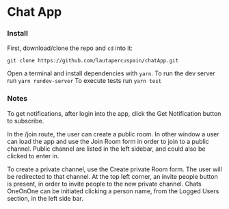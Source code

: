 # Chat App

### Install

First, download/clone the repo and `cd` into it:
```
git clone https://github.com/lautapercuspain/chatApp.git
```
Open  a terminal and install dependencies with ```yarn```.
To run the dev server run ```yarn rundev-server```
To execute tests run ```yarn test```

### Notes

To get notifications, after login into the app, click the Get Notification button to subscribe.

In the /join route, the user can create a public room.
In other window a user can load the app and use the Join Room form in order to join to a public channel.
Public channel are listed in the left sidebar, and could also be clicked to enter in.

To create a private channel, use the Create private Room form. The user will be redirected to that channel.
At the top left corner, an invite people button is present, in order to invite people to the new private channel.
Chats OneOnOne can be initiated clicking a person name, from the Logged Users section, in the left side bar.









